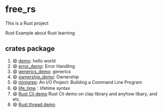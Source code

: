 # free_rs
This is a Rust project

Rust Example about Rust learning

## crates package

1. :smile: [demo](https://github.com/BruceZhang54110/free_rs/tree/549d4fbb59cdb4cf225d5ee3d65dc650da67e67a/crates/demo): hello world
2. :smile: [error_demo](https://github.com/BruceZhang54110/free_rs/tree/549d4fbb59cdb4cf225d5ee3d65dc650da67e67a/crates/error_demo): Error Handling
3. :smile: [generics_demo](https://github.com/BruceZhang54110/free_rs/tree/main/crates/generics_demo): generics
4. :smile: [ownership_demo](https://github.com/BruceZhang54110/free_rs/tree/549d4fbb59cdb4cf225d5ee3d65dc650da67e67a/crates/ownership_demo): Ownership
5. :smile: [minigrep](https://github.com/BruceZhang54110/free_rs/tree/549d4fbb59cdb4cf225d5ee3d65dc650da67e67a/crates/minigrep): An I/O Project: Building a Command Line Program
6. :smile: [life_time](https://github.com/BruceZhang54110/free_rs/tree/main/crates/life_time)：lifetime syntax
7. :smile: [Rust Cli demo](https://github.com/BruceZhang54110/free_rs/blob/main/crates/grrs/src/main.rs) Rust Cli demo on clap library and anyhow libary, and etc.
8. :smile: [Rust thread demo](https://github.com/BruceZhang54110/free_rs/tree/main/crates/thread_demo)




